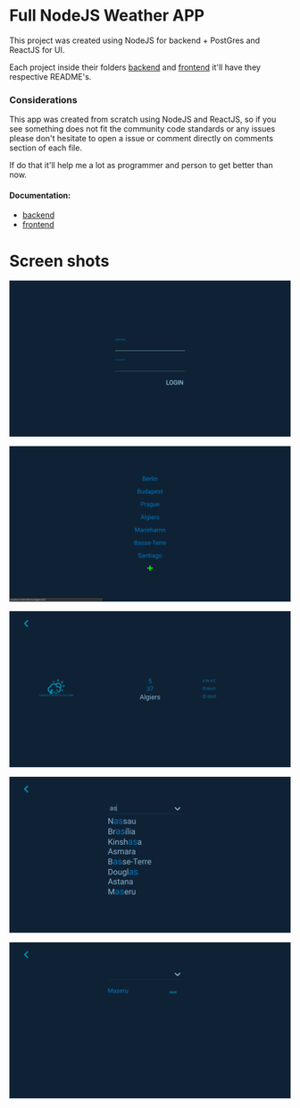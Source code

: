 # Full NodeJS Weather APP

This project was created using NodeJS for backend + PostGres and ReactJS for UI.

Each project inside their folders [backend]() and [frontend]() it'll have 
they respective README's.

### Considerations

This app was created from scratch using NodeJS and ReactJS, so if you see 
something does not fit the community code standards or any issues please
 don't hesitate to open a issue or comment directly on comments section of
 each file.
 
 If do that it'll help me a lot as programmer and person to get better than now.
 
 
 #### Documentation:  
 
 - [backend](https://github.com/Messhias/Weather-App/tree/master/backend)
 - [frontend](https://github.com/Messhias/Weather-App/tree/master/frontend)
 
 
 # Screen shots
 
 ![screen 1](https://github.com/Messhias/Weather-App/blob/master/s1.png "screen shot")

 ![screen 1](https://github.com/Messhias/Weather-App/blob/master/s2.png "screen shot")
 
 ![screen 1](https://github.com/Messhias/Weather-App/blob/master/s3.png "screen shot")

 ![screen 1](https://github.com/Messhias/Weather-App/blob/master/s4.png "screen shot")
 
 ![screen 1](https://github.com/Messhias/Weather-App/blob/master/s5.png "screen shot")
 
